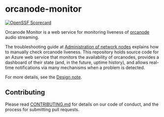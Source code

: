 # orcanode-monitor

[![OpenSSF Scorecard](https://api.scorecard.dev/projects/github.com/orcasound/orcanode-monitor/badge)](https://scorecard.dev/viewer/?uri=github.com/orcasound/orcanode-monitor)

Orcanode Monitor is a web service for monitoring liveness of [orcanode](https://github.com/orcasound/orcanode) audio streaming.

The troubleshooting guide at
[Administration of network nodes](https://github.com/orcasound/orcanode/wiki/Administration-of-network-nodes#general-trouble-shooting-strategies-for-orcasound-nodes)
explains how to manually check orcanode liveness.  This repository holds source code for an Azure web service
that monitors the availability of orcanodes, provides a dashboard of their state (and, in the future, uptime
history), and allows real-time notifications via many mechanisms when a problem is detected.

For more details, see the [Design note](docs/Design.md).

## Contributing

Please read [CONTRIBUTING.md](CONTRIBUTING.md) for details on our code of conduct, and the process for
submitting pull requests.
